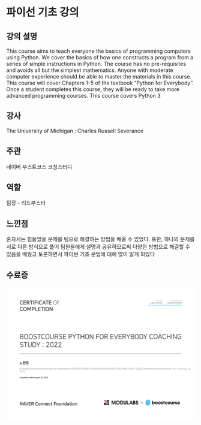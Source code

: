 # 파이선 기초 강의

## 강의 설명
This course aims to teach everyone the basics of programming computers using Python. We cover the basics of how one constructs a program from a series of simple instructions in Python.  The course has no pre-requisites and avoids all but the simplest mathematics. Anyone with moderate computer experience should be able to master the materials in this course. This course will cover Chapters 1-5 of the textbook “Python for Everybody”.  Once a student completes this course, they will be ready to take more advanced programming courses. This course covers Python 3

## 강사
The University of Michigan : Charles Russell Severance

## 주관
네이버 부스트코스 코칭스터디

## 역할
팀장 - 리드부스터

## 느낀점
혼자서는 힘들었을 문제를 팀으로 해결하는 방법을 배울 수 있었다. 또한, 하나의 문제를 서로 다른 방식으로 풀어 팀원들에게 설명과 공유하므로써 다양한 방법으로 해결할 수 있음을 배웠고 토론하면서 파이썬 기초 문법에 대해 많이 알게 되었다 

## 수료증
<img src = https://github.com/nhh2907/Python_For_Everyone/blob/master/Certificate/Certificate_Boostcourse_X_ModuLab_For_Python.png>